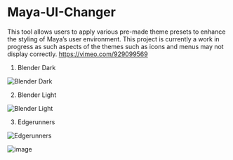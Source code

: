 # Maya-UI-Changer

This tool allows users to apply various pre-made theme presets to enhance the styling of Maya’s user environment. This project is currently a work in progress as such aspects of the themes such as icons and menus may not display correctly.
https://vimeo.com/929099569


1) Blender Dark

![Blender Dark](https://github.com/Aldanoah/Maya-UI-Changer/assets/84312447/9963682d-ed75-477b-a7ad-bb5f2a7daeab)

2) Blender Light
   
![Blender Light](https://github.com/Aldanoah/Maya-UI-Changer/assets/84312447/7f2cd810-3259-4cfd-98e5-0e561c65cb0f)

3) Edgerunners

![Edgerunners](https://github.com/Aldanoah/Maya-UI-Changer/assets/84312447/3dda7720-369b-470b-9921-0776e55e6add)

![image](https://github.com/Aldanoah/Maya-UI-Changer/assets/84312447/1b1be640-f4cb-4a15-b1cc-df7c76092db1)


